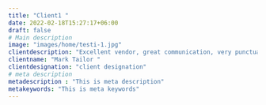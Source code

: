 ```yaml
---
title: "Client1 "
date: 2022-02-18T15:27:17+06:00
draft: false
# Main description
image: "images/home/testi-1.jpg"
clientdescription: "Excellent vendor, great communication, very punctual delivery, highly recommended"
clientname: "Mark Tailor "
clientdesignation: "client designation"
# meta description
metadescription : "This is meta description"
metakeywords: "This is meta keywords"
---
```


